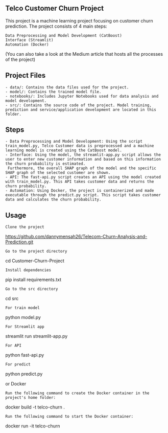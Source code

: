 ## Telco Customer Churn Project

This project is a machine learning project focusing on customer churn prediction. The project consists of 4 main steps:

    Data Preprocessing and Model Development (CatBoost)
    Interface (Streamlit)
    Automation (Docker)

(You can also take a look at the Medium article that hosts all the processes of the project)


## Project Files

    - data/: Contains the data files used for the project.
    - model/: Contains the trained model file.
    - notebooks/: Includes Jupyter Notebooks used for data analysis and model development.
    - src/: Contains the source code of the project. Model training, prediction and service/application development are located in this folder.

## Steps

    - Data Preprocessing and Model Development: Using the script train_model.py, Telco Customer data is preprocessed and a machine learning model is created using the CatBoost model.
    - Interface: Using the model, the streamlit-app.py script allows the user to enter new customer information and based on this information the churn probability is estimated. 
     Furthermore, the overall SHAP graph of the model and the specific SHAP graph of the selected customer are shown.
    - API: The fast-api.py script creates an API using the model created with train_model.py. This API takes customer data and returns the churn probability.
    - Automation: Using Docker, the project is containerized and made executable through the predict.py script. This script takes customer data and calculates the churn probability.

## Usage

    Clone the project

https://github.com/dannymensah26/Telecom-Churn-Analysis-and-Prediction.git

    Go to the project directory

cd Customer-Churn-Project

    Install dependencies

pip install requirements.txt

    Go to the src directory

cd src

    For train model

python model.py

    For Streamlit app

streamlit run streamlit-app.py

    For API

python fast-api.py

    For predict

python predict.py

or Docker

    Run the following command to create the Docker container in the project's home folder:

  docker build -t telco-churn .

    Run the following command to start the Docker container:

  docker run -it telco-churn

